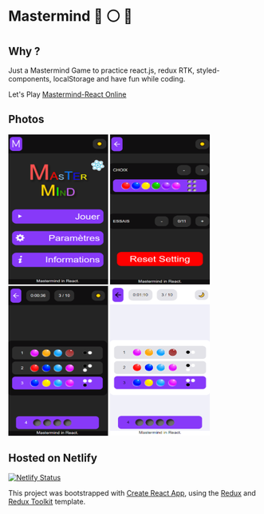 # Mastermind :large_blue_circle: :white_circle: :red_circle:

## Why ?
Just a Mastermind Game to practice react.js, redux RTK, styled-components, localStorage and have fun while coding. 

Let's Play [Mastermind-React Online](https://mastermind-react.netlify.app)

## Photos

<div>
<img src="./git-data/mastermind-react__home.png" alt="Mastermind Home" style="height: 300px; width:200px;"/>

<img src="./git-data/mastermind-react__settings.png" alt="Mastermind Settings" style="height: 300px; width:200px;"/>
</div>

<div>
<img src="./git-data/mastermind-react__play-dark.png" alt="Mastermind Play dark" style="height: 300px; width:200px;"/>
<img src="./git-data/mastermind-react__play-light.png" alt="Mastermind PLay light" style="height: 300px; width:200px;"/>
</div>

## Hosted on Netlify
[![Netlify Status](https://api.netlify.com/api/v1/badges/3094bf49-ae01-4186-8285-863cf50a79b3/deploy-status)](https://app.netlify.com/sites/mastermind-react/deploys)

This project was bootstrapped with [Create React App](https://github.com/facebook/create-react-app), using the [Redux](https://redux.js.org/) and [Redux Toolkit](https://redux-toolkit.js.org/) template.
